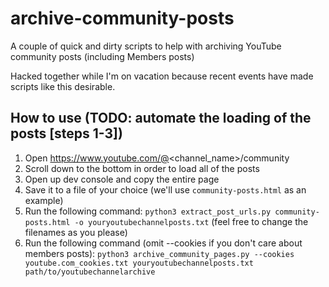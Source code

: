 # archive-community-posts
A couple of quick and dirty scripts to help with archiving YouTube community posts (including Members posts)

Hacked together while I'm on vacation because recent events have made scripts like this desirable.

## How to use (TODO: automate the loading of the posts [steps 1-3])
1. Open https://www.youtube.com/@<channel_name>/community
2. Scroll down to the bottom in order to load all of the posts
3. Open up dev console and copy the entire page
4. Save it to a file of your choice (we'll use `community-posts.html` as an example)
5. Run the following command: `python3 extract_post_urls.py community-posts.html -o youryoutubechannelposts.txt` (feel free to change the filenames as you please)
6. Run the following command (omit --cookies if you don't care about members posts): `python3 archive_community_pages.py --cookies youtube.com_cookies.txt youryoutubechannelposts.txt path/to/youtubechannelarchive`

